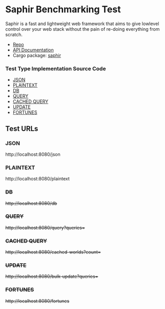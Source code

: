 # Saphir Benchmarking Test

Saphir is a fast and lightweight web framework that aims to give lowlevel control over your web stack without the pain of re-doing everything from scratch.

* [Repo](https://github.com/richerarc/saphir)
* [API Documentation](https://docs.rs/saphir/)
* Cargo package: [saphir](https://crates.io/crates/saphir)

### Test Type Implementation Source Code

* [JSON](src/controller.rs)
* [PLAINTEXT](src/controller.rs)
* [DB](src/controller.rs)
* [QUERY](src/controller.rs)
* [CACHED QUERY](src/controller.rs)
* [UPDATE](src/controller.rs)
* [FORTUNES](src/controller.rs)

## Test URLs
### JSON

http://localhost:8080/json

### PLAINTEXT

http://localhost:8080/plaintext

### ~~DB~~

~~http://localhost:8080/db~~

### ~~QUERY~~

~~http://localhost:8080/query?queries=~~

### ~~CACHED QUERY~~

~~http://localhost:8080/cached-worlds?count=~~

### ~~UPDATE~~

~~http://localhost:8080/bulk-update?queries=~~

### ~~FORTUNES~~

~~http://localhost:8080/fortunes~~
